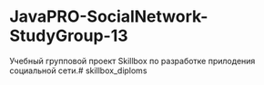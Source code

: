 # JavaPRO-SocialNetwork-StudyGroup-13

Учебный групповой проект Skillbox по разработке прилодения социальной сети.# skillbox_diploms
